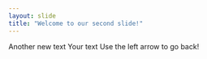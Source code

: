 ```yaml
---
layout: slide
title: "Welcome to our second slide!"
---
```

Another new text
Your text
Use the left arrow to go back!
